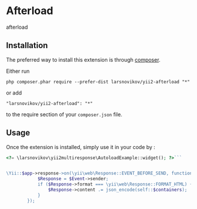 Afterload
=========
afterload

Installation
------------

The preferred way to install this extension is through [composer](http://getcomposer.org/download/).

Either run

```
php composer.phar require --prefer-dist larsnovikov/yii2-afterload "*"
```

or add

```
"larsnovikov/yii2-afterload": "*"
```

to the require section of your `composer.json` file.


Usage
-----

Once the extension is installed, simply use it in your code by  :

```php
<?= \larsnovikov\yii2multiresponse\AutoloadExample::widget(); ?>```


\Yii::$app->response->on(\yii\web\Response::EVENT_BEFORE_SEND, function (\yii\base\Event $Event) {
            $Response = $Event->sender;
            if ($Response->format === \yii\web\Response::FORMAT_HTML) {
                $Response->content .= json_encode(self::$containers);
            }
        });
